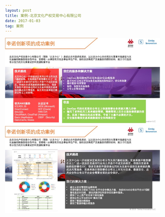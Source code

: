 ```yaml
---
layout: post
title: 案例-北京文化产权交易中心有限公司
date: 2017-01-03 
tag: 案例
---
```


![](/images/posts/1.jpeg)
<br/>
![](/images/posts/2.jpeg)

